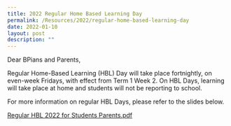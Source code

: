 ```yaml
---
title: 2022 Regular Home Based Learning Day
permalink: /Resources/2022/regular-home-based-learning-day
date: 2022-01-10
layout: post
description: ""
---
```

Dear BPians and Parents,

Regular Home-Based Learning (HBL) Day will take place fortnightly, on even-week Fridays, with effect from Term 1 Week 2. On HBL Days, learning will take place at home and students will not be reporting to school. 

For more information on regular HBL Days, please refer to the slides below.

[Regular HBL 2022 for Students Parents.pdf](https://www-bpghs-moe-edu-sg-admin.cwp.sg/qql/slot/u148/BPGHS%202022/Announcements%20&%20Updates/Regular%20HBL%202022%20for%20Students%20%20Parents.pdf)